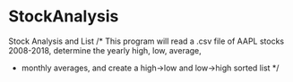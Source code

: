# StockAnalysis
Stock Analysis and List
/*  This program will read a .csv file of AAPL stocks 2008-2018, determine the yearly high, low, average,
*  monthly averages, and create a high->low and low->high sorted list
*/
